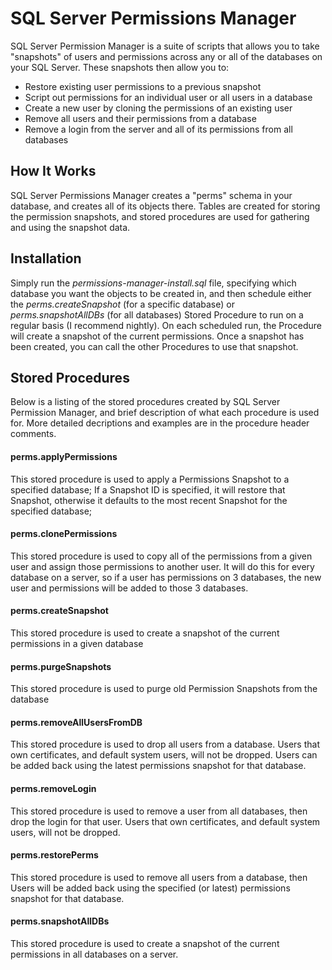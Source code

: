 # SQL Server Permissions Manager
SQL Server Permission Manager is a suite of scripts that allows you to take "snapshots" of users and permissions across any or all of the databases on your SQL Server.  These snapshots then allow you to:

- Restore existing user permissions to a previous snapshot
- Script out permissions for an individual user or all users in a database
- Create a new user by cloning the permissions of an existing user
- Remove all users and their permissions from a database
- Remove a login from the server and all of its permissions from all databases
## How It Works
SQL Server Permissions Manager creates a "perms" schema in your database, and creates all of its objects there.  Tables are created for storing the permission snapshots, and stored procedures are used for gathering and using the snapshot data.

## Installation
Simply run the *permissions-manager-install.sql* file, specifying which database you want the objects to be created in, and then schedule either the *perms.createSnapshot* (for a specific database) or *perms.snapshotAllDBs* (for all databases) Stored Procedure to run on a regular basis (I recommend nightly). On each scheduled run, the Procedure will create a snapshot of the current permissions. Once a snapshot has been created, you can call the other Procedures to use that snapshot.

## Stored Procedures
Below is a listing of the stored procedures created by SQL Server Permission Manager, and brief description of what each procedure is used for.  More detailed decriptions and examples are in the procedure header comments. 
#### perms.applyPermissions
This stored procedure is used to apply a Permissions Snapshot to a specified database; If a Snapshot ID is specified, it will restore that Snapshot, otherwise it defaults to the most recent Snapshot for the specified database;
#### perms.clonePermissions
This stored procedure is used to copy all of the permissions from a given user and assign those permissions to another user.  It will do this for every database on a server, so if a user has permissions on 3 databases, the new user and permissions will be added to those 3 databases.
#### perms.createSnapshot
This stored procedure is used to create a snapshot of the current permissions in a given database
#### perms.purgeSnapshots
This stored procedure is used to purge old Permission Snapshots from the database
#### perms.removeAllUsersFromDB
This stored procedure is used to drop all users from a database.  Users that own certificates, and default system users, will not be dropped.  Users can be added back using the latest permissions snapshot for that database.
#### perms.removeLogin
This stored procedure is used to remove a user from all databases, then drop the login for that user.  Users that own certificates, and default system users, will not be dropped.
#### perms.restorePerms
This stored procedure is used to remove all users from a database, then Users will be added back using the specified (or latest) permissions snapshot for that database.
#### perms.snapshotAllDBs
This stored procedure is used to create a snapshot of the current permissions in all databases on a server.
